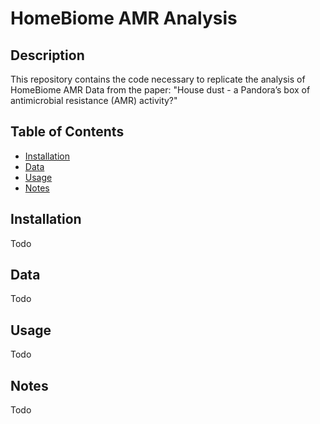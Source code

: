 # HomeBiome AMR Analysis

## Description

This repository contains the code necessary to replicate the analysis of HomeBiome AMR Data from the paper: "House dust - a Pandora’s box of antimicrobial resistance (AMR) activity?"

## Table of Contents

- [Installation](#installation)
- [Data](#data)
- [Usage](#usage)
- [Notes](#notes)

## Installation

Todo

## Data

Todo

## Usage

Todo

## Notes

Todo
